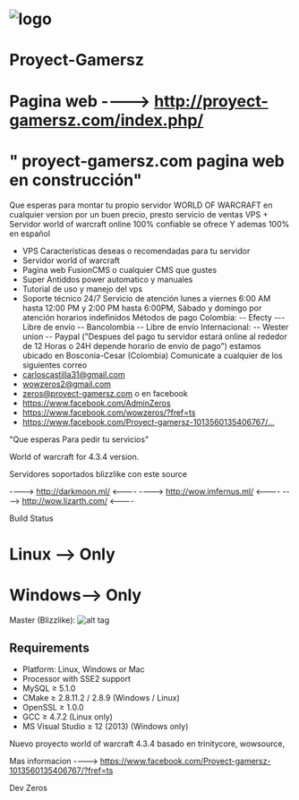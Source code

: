 # ![logo](https://encrypted-tbn0.gstatic.com/images?q=tbn:ANd9GcTsroWjaTwO48Qxe8JAP6Ote4cEfEt0C3GjFFqN7V6bumf1CCS6)

Proyect-Gamersz 
================
Pagina web ----> http://proyect-gamersz.com/index.php/
================================================
" proyect-gamersz.com pagina web en construcción"
================================================

Que esperas para montar tu propio servidor WORLD OF WARCRAFT en cualquier version por un buen precio, presto servicio de ventas VPS + Servidor world of warcraft online 100% confiable se ofrece Y ademas 100% en español
- VPS Características deseas o recomendadas para tu servidor 
- Servidor world of warcraft 
- Pagina web FusionCMS o cualquier CMS que gustes 
- Super Antiddos power automatico y manuales 
- Tutorial de uso y manejo del vps
- Soporte técnico 24/7
Servicio de atención lunes a viernes 6:00 AM hasta 12:00 PM y 2:00 PM hasta 6:00PM, Sábado y domingo por atención horarios indefinidos
Métodos de pago
Colombia:
-- Efecty --- Libre de envío
-- Bancolombia -- Libre de envío
Internacional:
-- Wester union
-- Paypal
("Despues del pago tu servidor estará online al rededor de 12 Horas o 24H depende horario de envío de pago")
estamos ubicado en Bosconia-Cesar (Colombia)
Comunicate a cualquier de los siguientes correo
- carloscastilla31@gmail.com
- wowzeros2@gmail.com
- zeros@proyect-gamersz.com
o en facebook
- https://www.facebook.com/AdminZeros
- https://www.facebook.com/wowzeros/?fref=ts
- https://www.facebook.com/Proyect-gamersz-1013560135406767/…

"Que esperas Para pedir tu servicios" 

World of warcraft for 4.3.4 version.

Servidores soportados blizzlike con este source

----> http://darkmoon.ml/ <----
----> http://wow.imfernus.ml/ <----
----> http://wow.lizarth.com/ <----


Build Status

Linux --> Only
========
Windows--> Only
========


Master (Blizzlike): ![alt tag](http://i.imgur.com/5VgVP3D.png)

## Requirements
+ Platform: Linux, Windows or Mac
+ Processor with SSE2 support
+ MySQL ≥ 5.1.0
+ CMake ≥ 2.8.11.2 / 2.8.9 (Windows / Linux)
+ OpenSSL ≥ 1.0.0
+ GCC ≥ 4.7.2 (Linux only)
+ MS Visual Studio ≥ 12 (2013)  (Windows only)

Nuevo proyecto world of warcraft 4.3.4 basado en trinitycore, wowsource,

Mas informacion ----> https://www.facebook.com/Proyect-gamersz-1013560135406767/?fref=ts
 
Dev Zeros




 
 